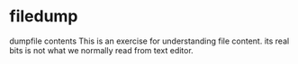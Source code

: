 # filedump
dumpfile contents
This is an exercise for understanding file content. its real bits is not what we normally read from text editor.
